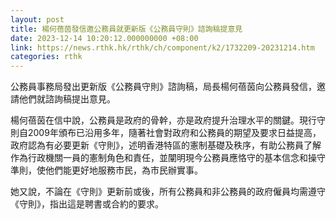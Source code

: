 ```yaml
---
layout: post
title: 楊何蓓茵發信邀公務員就更新版《公務員守則》諮詢稿提意見
date: 2023-12-14 10:20:12.000000000 +08:00
link: https://news.rthk.hk/rthk/ch/component/k2/1732209-20231214.htm
categories: rthk
---
```


公務員事務局發出更新版《公務員守則》諮詢稿，局長楊何蓓茵向公務員發信，邀請他們就諮詢稿提出意見。

楊何蓓茵在信中說，公務員是政府的骨幹，亦是政府提升治理水平的關鍵。現行守則自2009年頒布已沿用多年，隨著社會對政府和公務員的期望及要求日益提高，政府認為有必要更新《守則》，述明香港特區的憲制基礎及秩序，有助公務員了解作為行政機關一員的憲制角色和責任，並闡明現今公務員應恪守的基本信念和操守準則，使他們能更好地服務市民，為市民辦實事。

她又說，不論在《守則》更新前或後，所有公務員和非公務員的政府僱員均需遵守《守則》，指出這是聘書或合約的要求。
